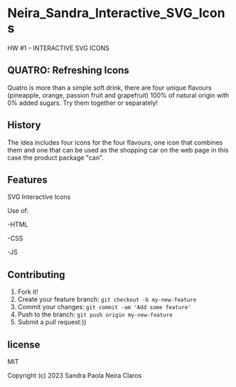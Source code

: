 # Neira_Sandra_Interactive_SVG_Icons
HW #1 – INTERACTIVE SVG ICONS

## QUATRO: Refreshing Icons
Quatro is more than a simple soft drink, there are four unique flavours (pineapple, orange, passion fruit and grapefruit) 100% of natural origin with 0% added sugars.
Try them together or separately!

## History
The idea includes four icons for the four flavours, one icon that combines them and one that can be used as the shopping car on the web page in this case the product package "can".

## Features
SVG Interactive Icons

Use of:

-HTML

-CSS

-JS

## Contributing
1. Fork it!
2. Create your feature branch: `git checkout -b my-new-feature`
3. Commit your changes: `git commit -am 'Add some feature'`
4. Push to the branch: `git push origin my-new-feature`
5. Submit a pull request:))

## license
MIT





Copyright (c) 2023 Sandra Paola Neira Claros
